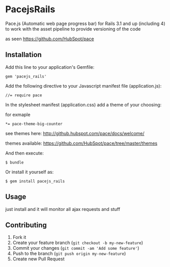 # PacejsRails

Pace.js (Automatic web page progress bar) for Rails 3.1 and up (including 4) to work with the asset pipeline to provide versioning of the code

as seen https://github.com/HubSpot/pace

## Installation

Add this line to your application's Gemfile:

    gem 'pacejs_rails'


Add the following directive to your Javascript manifest file (application.js):

    //= require pace

In the stylesheet manifest (application.css) add a theme of your choosing:

for exmaple

    *= pace-theme-big-counter

see themes here: http://github.hubspot.com/pace/docs/welcome/

themes available: https://github.com/HubSpot/pace/tree/master/themes


And then execute:

    $ bundle

Or install it yourself as:

    $ gem install pacejs_rails

## Usage

just install and it will monitor all ajax requests and stuff 
## Contributing

1. Fork it
2. Create your feature branch (`git checkout -b my-new-feature`)
3. Commit your changes (`git commit -am 'Add some feature'`)
4. Push to the branch (`git push origin my-new-feature`)
5. Create new Pull Request
